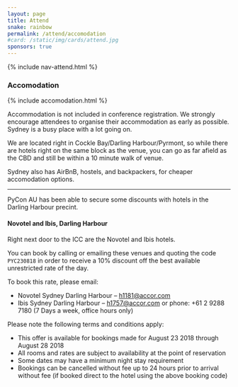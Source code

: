 ```yaml
---
layout: page
title: Attend
snake: rainbow
permalink: /attend/accomodation
#card: /static/img/cards/attend.jpg
sponsors: true
---
```


{% include nav-attend.html %}

### Accomodation

{% include accomodation.html %}

Accommodation is not included in conference registration. We strongly encourage attendees to organise their accommodation as early as possible. Sydney is a busy place with a lot going on.

We are located right in Cockle Bay/Darling Harbour/Pyrmont, so while there are hotels right on the same block as the venue, you can go as far afield as the CBD and still be within a 10 minute walk of venue. 

Sydney also has AirBnB, hostels, and backpackers, for cheaper accomodation options. 

<hr>

PyCon AU has been able to secure some discounts with hotels in the Darling Harbour precint.

#### Novotel and Ibis, Darling Harbour

Right next door to the ICC are the Novotel and Ibis hotels.

You can book by calling or emailing these venues and quoting the code `PYC230818` in order to receive a 10% discount off the best available unrestricted rate of the day.

To book this rate, please email:
 * Novotel Sydney Darling Harbour – h1181@accor.com
 * Ibis Sydney Darling Harbour – h1757@accor.com
or phone: +61 2 9288 7180 (7 Days a week, office hours only)

Please note the following terms and conditions apply:

* This offer is available for bookings made for August 23 2018 through August 28 2018
* All rooms and rates are subject to availability at the point of reservation
* Some dates may have a minimum night stay requirement
* Bookings can be cancelled without fee up to 24 hours prior to arrival without fee (if booked direct to the hotel using the above booking code)


